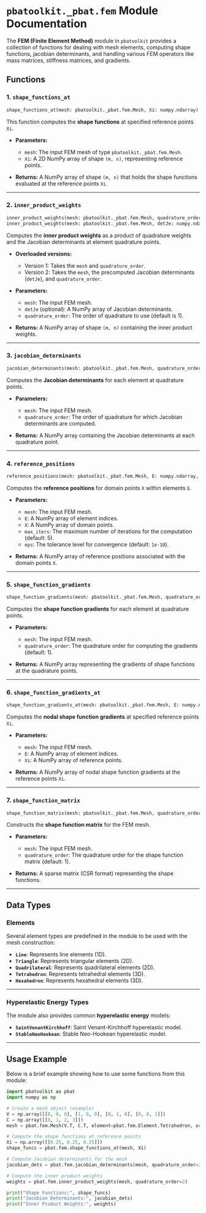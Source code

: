 # `pbatoolkit._pbat.fem` Module Documentation

The **FEM (Finite Element Method)** module in `pbatoolkit` provides a collection of functions for dealing with mesh elements, computing shape functions, jacobian determinants, and handling various FEM operators like mass matrices, stiffness matrices, and gradients.

## **Functions**

### 1. **`shape_functions_at`**
```python
shape_functions_at(mesh: pbatoolkit._pbat.fem.Mesh, Xi: numpy.ndarray) -> numpy.ndarray
```
This function computes the **shape functions** at specified reference points `Xi`.

- **Parameters:**
  - `mesh`: The input FEM mesh of type `pbatoolkit._pbat.fem.Mesh`.
  - `Xi`: A 2D NumPy array of shape `(m, n)`, representing reference points.
  
- **Returns:** A NumPy array of shape `(m, n)` that holds the shape functions evaluated at the reference points `Xi`.

---

### 2. **`inner_product_weights`**
```python
inner_product_weights(mesh: pbatoolkit._pbat.fem.Mesh, quadrature_order: int = 1) -> numpy.ndarray
inner_product_weights(mesh: pbatoolkit._pbat.fem.Mesh, detJe: numpy.ndarray, quadrature_order: int = 1) -> numpy.ndarray
```
Computes the **inner product weights** as a product of quadrature weights and the Jacobian determinants at element quadrature points.

- **Overloaded versions:**
  - Version 1: Takes the `mesh` and `quadrature_order`.
  - Version 2: Takes the `mesh`, the precomputed Jacobian determinants (`detJe`), and `quadrature_order`.

- **Parameters:**
  - `mesh`: The input FEM mesh.
  - `detJe` (optional): A NumPy array of Jacobian determinants.
  - `quadrature_order`: The order of quadrature to use (default is 1).

- **Returns:** A NumPy array of shape `(m, n)` containing the inner product weights.

---

### 3. **`jacobian_determinants`**
```python
jacobian_determinants(mesh: pbatoolkit._pbat.fem.Mesh, quadrature_order: int = 1) -> numpy.ndarray
```
Computes the **Jacobian determinants** for each element at quadrature points.

- **Parameters:**
  - `mesh`: The input FEM mesh.
  - `quadrature_order`: The order of quadrature for which Jacobian determinants are computed.

- **Returns:** A NumPy array containing the Jacobian determinants at each quadrature point.

---

### 4. **`reference_positions`**
```python
reference_positions(mesh: pbatoolkit._pbat.fem.Mesh, E: numpy.ndarray, X: numpy.ndarray, max_iters: int = 5, eps: float = 1e-10) -> numpy.ndarray
```
Computes the **reference positions** for domain points `X` within elements `E`.

- **Parameters:**
  - `mesh`: The input FEM mesh.
  - `E`: A NumPy array of element indices.
  - `X`: A NumPy array of domain points.
  - `max_iters`: The maximum number of iterations for the computation (default: 5).
  - `eps`: The tolerance level for convergence (default: `1e-10`).

- **Returns:** A NumPy array of reference positions associated with the domain points `X`.

---

### 5. **`shape_function_gradients`**
```python
shape_function_gradients(mesh: pbatoolkit._pbat.fem.Mesh, quadrature_order: int = 1) -> numpy.ndarray
```
Computes the **shape function gradients** for each element at quadrature points.

- **Parameters:**
  - `mesh`: The input FEM mesh.
  - `quadrature_order`: The quadrature order for computing the gradients (default: 1).

- **Returns:** A NumPy array representing the gradients of shape functions at the quadrature points.

---

### 6. **`shape_function_gradients_at`**
```python
shape_function_gradients_at(mesh: pbatoolkit._pbat.fem.Mesh, E: numpy.ndarray, Xi: numpy.ndarray) -> numpy.ndarray
```
Computes the **nodal shape function gradients** at specified reference points `Xi`.

- **Parameters:**
  - `mesh`: The input FEM mesh.
  - `E`: A NumPy array of element indices.
  - `Xi`: A NumPy array of reference points.

- **Returns:** A NumPy array of nodal shape function gradients at the reference points `Xi`.

---

### 7. **`shape_function_matrix`**
```python
shape_function_matrix(mesh: pbatoolkit._pbat.fem.Mesh, quadrature_order: int = 1) -> scipy.sparse.csr_matrix
```
Constructs the **shape function matrix** for the FEM mesh.

- **Parameters:**
  - `mesh`: The input FEM mesh.
  - `quadrature_order`: The quadrature order for the shape function matrix (default: 1).

- **Returns:** A sparse matrix (CSR format) representing the shape functions.

---

## **Data Types**

### Elements

Several element types are predefined in the module to be used with the mesh construction:

- **`Line`**: Represents line elements (1D).
- **`Triangle`**: Represents triangular elements (2D).
- **`Quadrilateral`**: Represents quadrilateral elements (2D).
- **`Tetrahedron`**: Represents tetrahedral elements (3D).
- **`Hexahedron`**: Represents hexahedral elements (3D).

---

### Hyperelastic Energy Types

The module also provides common **hyperelastic energy** models:

- **`SaintVenantKirchhoff`**: Saint Venant-Kirchhoff hyperelastic model.
- **`StableNeoHookean`**: Stable Neo-Hookean hyperelastic model.

---

## **Usage Example**

Below is a brief example showing how to use some functions from this module:

```python
import pbatoolkit as pbat
import numpy as np

# Create a mesh object (example)
V = np.array([[0, 0, 0], [1, 0, 0], [0, 1, 0], [0, 0, 1]])
C = np.array([[0, 1, 2, 3]])
mesh = pbat.fem.Mesh(V.T, C.T, element=pbat.fem.Element.Tetrahedron, order=1)

# Compute the shape functions at reference points
Xi = np.array([[0.25, 0.25, 0.25]])
shape_funcs = pbat.fem.shape_functions_at(mesh, Xi)

# Compute Jacobian determinants for the mesh
jacobian_dets = pbat.fem.jacobian_determinants(mesh, quadrature_order=2)

# Compute the inner product weights
weights = pbat.fem.inner_product_weights(mesh, quadrature_order=2)

print("Shape Functions:", shape_funcs)
print("Jacobian Determinants:", jacobian_dets)
print("Inner Product Weights:", weights)
```